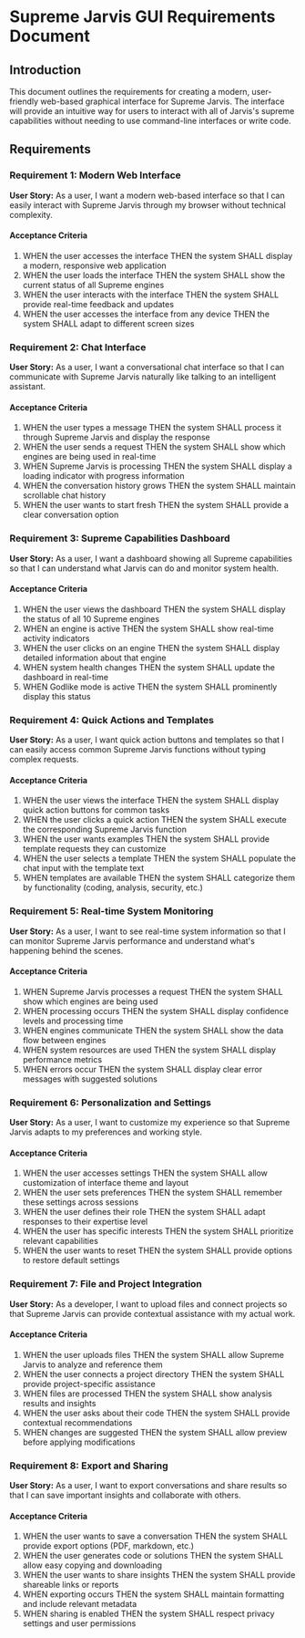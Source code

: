 # Supreme Jarvis GUI Requirements Document

## Introduction

This document outlines the requirements for creating a modern, user-friendly web-based graphical interface for Supreme Jarvis. The interface will provide an intuitive way for users to interact with all of Jarvis's supreme capabilities without needing to use command-line interfaces or write code.

## Requirements

### Requirement 1: Modern Web Interface

**User Story:** As a user, I want a modern web-based interface so that I can easily interact with Supreme Jarvis through my browser without technical complexity.

#### Acceptance Criteria

1. WHEN the user accesses the interface THEN the system SHALL display a modern, responsive web application
2. WHEN the user loads the interface THEN the system SHALL show the current status of all Supreme engines
3. WHEN the user interacts with the interface THEN the system SHALL provide real-time feedback and updates
4. WHEN the user accesses the interface from any device THEN the system SHALL adapt to different screen sizes

### Requirement 2: Chat Interface

**User Story:** As a user, I want a conversational chat interface so that I can communicate with Supreme Jarvis naturally like talking to an intelligent assistant.

#### Acceptance Criteria

1. WHEN the user types a message THEN the system SHALL process it through Supreme Jarvis and display the response
2. WHEN the user sends a request THEN the system SHALL show which engines are being used in real-time
3. WHEN Supreme Jarvis is processing THEN the system SHALL display a loading indicator with progress information
4. WHEN the conversation history grows THEN the system SHALL maintain scrollable chat history
5. WHEN the user wants to start fresh THEN the system SHALL provide a clear conversation option

### Requirement 3: Supreme Capabilities Dashboard

**User Story:** As a user, I want a dashboard showing all Supreme capabilities so that I can understand what Jarvis can do and monitor system health.

#### Acceptance Criteria

1. WHEN the user views the dashboard THEN the system SHALL display the status of all 10 Supreme engines
2. WHEN an engine is active THEN the system SHALL show real-time activity indicators
3. WHEN the user clicks on an engine THEN the system SHALL display detailed information about that engine
4. WHEN system health changes THEN the system SHALL update the dashboard in real-time
5. WHEN Godlike mode is active THEN the system SHALL prominently display this status

### Requirement 4: Quick Actions and Templates

**User Story:** As a user, I want quick action buttons and templates so that I can easily access common Supreme Jarvis functions without typing complex requests.

#### Acceptance Criteria

1. WHEN the user views the interface THEN the system SHALL display quick action buttons for common tasks
2. WHEN the user clicks a quick action THEN the system SHALL execute the corresponding Supreme Jarvis function
3. WHEN the user wants examples THEN the system SHALL provide template requests they can customize
4. WHEN the user selects a template THEN the system SHALL populate the chat input with the template text
5. WHEN templates are available THEN the system SHALL categorize them by functionality (coding, analysis, security, etc.)

### Requirement 5: Real-time System Monitoring

**User Story:** As a user, I want to see real-time system information so that I can monitor Supreme Jarvis performance and understand what's happening behind the scenes.

#### Acceptance Criteria

1. WHEN Supreme Jarvis processes a request THEN the system SHALL show which engines are being used
2. WHEN processing occurs THEN the system SHALL display confidence levels and processing time
3. WHEN engines communicate THEN the system SHALL show the data flow between engines
4. WHEN system resources are used THEN the system SHALL display performance metrics
5. WHEN errors occur THEN the system SHALL display clear error messages with suggested solutions

### Requirement 6: Personalization and Settings

**User Story:** As a user, I want to customize my experience so that Supreme Jarvis adapts to my preferences and working style.

#### Acceptance Criteria

1. WHEN the user accesses settings THEN the system SHALL allow customization of interface theme and layout
2. WHEN the user sets preferences THEN the system SHALL remember these settings across sessions
3. WHEN the user defines their role THEN the system SHALL adapt responses to their expertise level
4. WHEN the user has specific interests THEN the system SHALL prioritize relevant capabilities
5. WHEN the user wants to reset THEN the system SHALL provide options to restore default settings

### Requirement 7: File and Project Integration

**User Story:** As a developer, I want to upload files and connect projects so that Supreme Jarvis can provide contextual assistance with my actual work.

#### Acceptance Criteria

1. WHEN the user uploads files THEN the system SHALL allow Supreme Jarvis to analyze and reference them
2. WHEN the user connects a project directory THEN the system SHALL provide project-specific assistance
3. WHEN files are processed THEN the system SHALL show analysis results and insights
4. WHEN the user asks about their code THEN the system SHALL provide contextual recommendations
5. WHEN changes are suggested THEN the system SHALL allow preview before applying modifications

### Requirement 8: Export and Sharing

**User Story:** As a user, I want to export conversations and share results so that I can save important insights and collaborate with others.

#### Acceptance Criteria

1. WHEN the user wants to save a conversation THEN the system SHALL provide export options (PDF, markdown, etc.)
2. WHEN the user generates code or solutions THEN the system SHALL allow easy copying and downloading
3. WHEN the user wants to share insights THEN the system SHALL provide shareable links or reports
4. WHEN exporting occurs THEN the system SHALL maintain formatting and include relevant metadata
5. WHEN sharing is enabled THEN the system SHALL respect privacy settings and user permissions